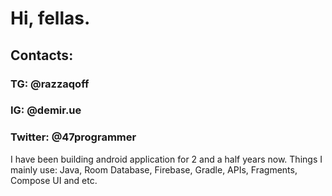 <h1>Hi, fellas.</h1> 

<h2>Contacts:</h2>
<h3>TG: @razzaqoff</h3>
<h3>IG: @demir.ue</h3>
<h3>Twitter: @47programmer</h3>

I have been building android application for 2 and a half years now. 
Things I mainly use: Java, Room Database, Firebase, Gradle, APIs, Fragments, Compose UI and etc.
